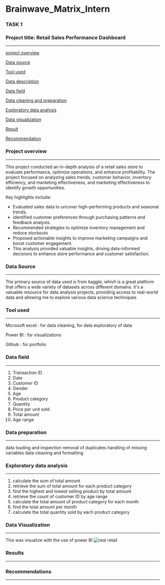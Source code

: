 # Brainwave_Matrix_Intern

### TASK 1

### Project title: Retail Sales Performance Dashboard 
---
[project overview](#project-overview)

[Data source](#Data-source)

[Tool used](#Tool-used)

[Data description](#Data-description)

[Data field](#Data-field)

[Data cleaning and preparation](#Data-cleaning-and-preparation)

[Exploratory data analysis](#Exploratory-data-analysis)

[Data visualization](#Data-visualization)

[Result](#Result)

[Recommendation](#Recommendation)

### Project overview
---
This project conducted an in-depth analysis of a retail sales store to evaluate performance, optimize operations, and enhance profitability. The project focused on analyzing sales trends, customer behavior, inventory efficiency, and marketing effectiveness, and marketing effectiveness to identify growth opportunities.

Key highlights include:

- Evaluated sales data to uncover high-performing products and seasonal trends.
- identified customer preferences through purchasing patterns and feedback analysis.
- Recommended strategies to optimize inventory management and reduce stockouts
- Proposed actionable insights to improve marketing campaigns and boost customer engagement.
- This analysis provided valuable insights, driving data-informed decisions to enhance store performance and customer satisfaction.

### Data Source
---
The primary source of data used is from kaggle, whivh is a great platform that offers a wide variety of datasets across different domains. it's a valuable resource for data analysis projects, providing access to real-world data and allowing me to explore various data science techniques

### Tool used
---
Microsoft excel : for data cleaning, for data exploratory of data

Power BI : for visualizations

Github : for portfolio

### Data field
---
1. Transaction ID
2. Date
3. Customer ID
4. Gender
5. Age
6. Product category
7. Quantity
8. Price per unit sold
9. Total amount
10. Age range

### Data preparation
---
data loading and inspection
removal of duplicates
handling of missing variables
data cleaning and formatting

### Exploratory data analysis
---
1. calculate the sum of total amount
2. retrieve the sum of total amount for each product category
3. find the highest and lowest selling product by total amount
4. retrieve the count of customer ID by age range
5. calculate the total amount of product category for each month
6. find the total amount per month
7. calculate the total quantity sold by each product category

### Data Visualization 
---
This was visualize with the use of power BI
![real retail](https://github.com/user-attachments/assets/1f2aead3-74df-4516-8fdd-eb48455fa60f)


### Results
---


### Recommendations
---
